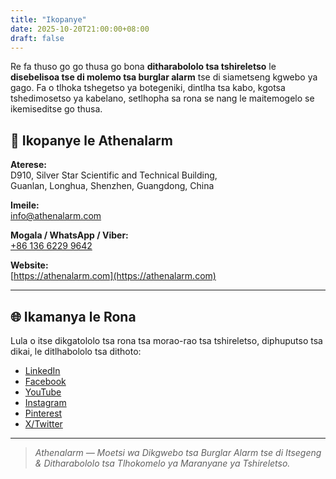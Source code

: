 ```yaml
---
title: "Ikopanye"
date: 2025-10-20T21:00:00+08:00
draft: false
---
```


Re fa thuso go go thusa go bona **ditharabololo tsa tshireletso** le **disebelisoa tse di molemo tsa burglar alarm** tse di siametseng kgwebo ya gago. Fa o tlhoka tshegetso ya botegeniki, dintlha tsa kabo, kgotsa tshedimosetso ya kabelano, setlhopha sa rona se nang le maitemogelo se ikemiseditse go thusa.

## 📍 Ikopanye le Athenalarm

**Aterese:**  
D910, Silver Star Scientific and Technical Building,  
Guanlan, Longhua, Shenzhen, Guangdong, China  

**Imeile:**  
[info@athenalarm.com](mailto:info@athenalarm.com)

**Mogala / WhatsApp / Viber:**  
[+86 136 6229 9642](https://api.whatsapp.com/send?phone=8613662299642)

**Website:**  
[https://athenalarm.com](https://athenalarm.com)

---

## 🌐 Ikamanya le Rona

Lula o itse dikgatololo tsa rona tsa morao-rao tsa tshireletso, diphuputso tsa dikai, le ditlhabololo tsa dithoto:

- [LinkedIn](https://www.linkedin.com/company/athenalarm)
- [Facebook](https://www.facebook.com/athenalarm)
- [YouTube](https://www.youtube.com/@athenalarm3663)
- [Instagram](https://www.instagram.com/athenalarm)
- [Pinterest](https://www.pinterest.com/athenalarm/)
- [X/Twitter](https://x.com/Athenalarm)

---

> _Athenalarm — Moetsi wa Dikgwebo tsa Burglar Alarm tse di Itsegeng & Ditharabololo tsa Tlhokomelo ya Maranyane ya Tshireletso._